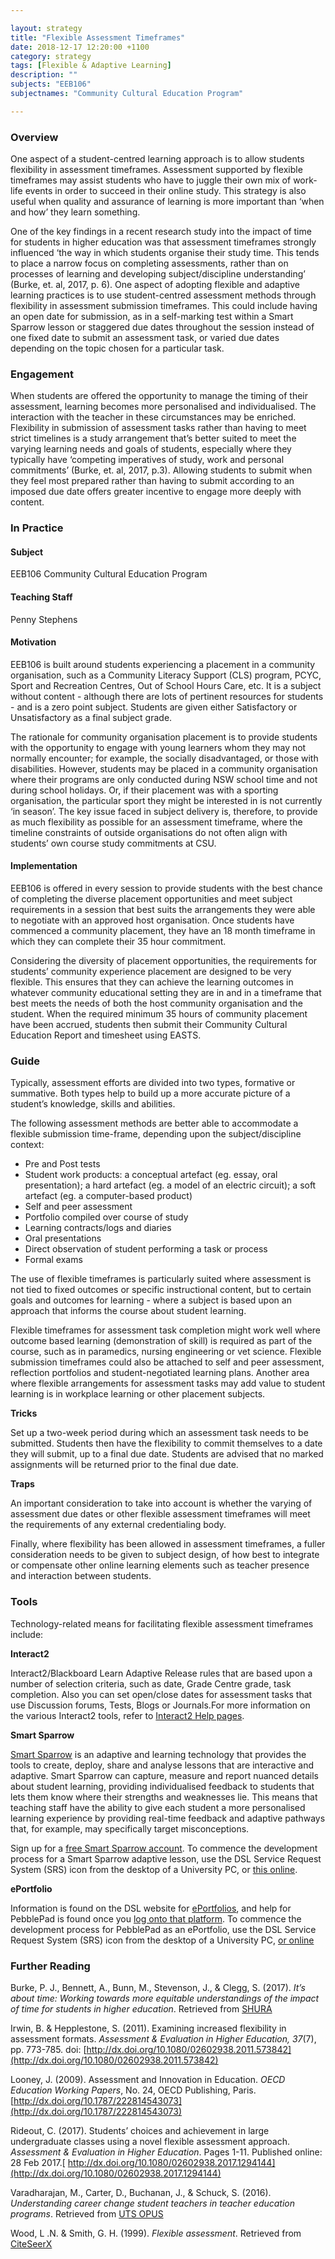 ```yaml
---

layout: strategy
title: "Flexible Assessment Timeframes"
date: 2018-12-17 12:20:00 +1100
category: strategy
tags: [Flexible & Adaptive Learning]
description: ""
subjects: "EEB106"
subjectnames: "Community Cultural Education Program"

---
```


### Overview
One aspect of a student-centred learning approach is to allow students flexibility in assessment timeframes. Assessment supported by flexible timeframes may assist students who have to juggle their own mix of work-life events in order to succeed in their online study. This strategy is also useful when quality and assurance of learning is more important than ‘when and how’ they learn something.

One of the key findings in a recent research study into the impact of time for students in higher education was that assessment timeframes strongly influenced ‘the way in which students organise their study time. This tends to place a narrow focus on completing assessments, rather than on processes of learning and developing subject/discipline understanding’ (Burke, et. al, 2017, p. 6). One aspect of adopting flexible and adaptive learning practices is to use student-centred assessment methods through flexibility in assessment submission timeframes. This could include having an open date for submission, as in a self-marking test within a Smart Sparrow lesson or staggered due dates throughout the session instead of one fixed date to submit an assessment task, or varied due dates depending on the topic chosen for a particular task.

### Engagement
When students are offered the opportunity to manage the timing of their assessment, learning becomes more personalised and individualised. The interaction with the teacher in these circumstances may be enriched. Flexibility in submission of assessment tasks rather than having to meet strict timelines is a study arrangement that’s better suited to meet the varying learning needs and goals of students, especially where they typically have ‘competing imperatives of study, work and personal  commitments’ (Burke, et. al, 2017, p.3). Allowing students to submit when they feel most prepared rather than having to submit according to an imposed due date offers greater incentive to engage more deeply with content.

### In Practice

<div class="u-release practice" >

<div class="practice-item">
<div class="practice-content" markdown="1">

#### Subject
EEB106 Community Cultural Education Program

#### Teaching Staff
Penny Stephens

#### Motivation
EEB106 is built around students experiencing a placement in a community organisation, such as a Community Literacy Support (CLS) program, PCYC, Sport and Recreation Centres, Out of School Hours Care, etc. It is a subject without content - although there are lots of pertinent resources for students - and is a zero point subject. Students are given either Satisfactory or Unsatisfactory as a final subject grade.

The rationale for community organisation placement is to provide students with the opportunity to engage with young learners whom they may not normally encounter; for example, the socially disadvantaged, or those with disabilities. However, students may be placed in a community organisation where their programs are only conducted during NSW school time and not during school holidays. Or, if their placement was with a sporting organisation, the particular sport they might be interested in is not currently ‘in season’. The key issue faced in subject delivery is, therefore, to provide as much flexibility as possible for an assessment timeframe, where the timeline constraints of outside organisations do not often align with students’ own course study commitments at CSU.

#### Implementation
EEB106 is offered in every session to provide students with the best chance  of completing the diverse placement opportunities and meet subject requirements in a session that best suits the arrangements they were able to negotiate with an approved host organisation. Once students have commenced a community placement, they have an 18 month timeframe in which they can complete their 35 hour commitment.

Considering the diversity of placement opportunities, the requirements for students’ community experience placement are designed to be very flexible. This ensures that they can achieve the learning outcomes in whatever community educational setting they are in and in a timeframe that best meets the needs of both the host community organisation and the student. When the required minimum 35 hours of community placement have been accrued, students then submit their Community Cultural Education Report and timesheet using EASTS.
</div>
</div>

</div>

### Guide

Typically, assessment efforts are divided into two types, formative or summative. Both types help to build up a more accurate picture of a student’s knowledge, skills and abilities.

The following assessment methods are better able to accommodate a flexible submission time-frame, depending upon the subject/discipline context:

* Pre and Post tests
* Student work products: a conceptual artefact (eg. essay, oral presentation); a hard artefact (eg. a model of an electric circuit); a soft artefact (eg. a computer-based product)
* Self and peer assessment
* Portfolio compiled over course of study
* Learning contracts/logs and diaries
* Oral presentations
* Direct observation of student performing a task or process
* Formal exams

The use of flexible timeframes is particularly suited where assessment is not tied to fixed outcomes or specific instructional content, but to certain goals and outcomes for learning - where a subject is based upon an approach that informs the course about student learning.

Flexible timeframes for assessment task completion might work well where outcome based learning (demonstration of skill) is required as part of the course, such as in paramedics, nursing engineering or vet science. Flexible submission timeframes could also be attached to self and peer assessment, reflection portfolios and student-negotiated learning plans. Another area where flexible arrangements for assessment tasks may add value to student learning is in workplace learning or other placement subjects.

**Tricks**

Set up a two-week period during which an assessment task needs to be submitted. Students then have the flexibility to commit themselves to a date they will submit, up to a final due date. Students are advised that no marked assignments will be returned prior to the final due date.

**Traps**

An important consideration to take into account is whether the varying of assessment due dates or other flexible assessment timeframes will meet the requirements of any external credentialing body.

Finally, where flexibility has been allowed in assessment timeframes, a fuller consideration needs to be given to subject design, of how best to integrate or compensate other online learning elements such as teacher presence and interaction between students.

### Tools

Technology-related means for facilitating flexible assessment timeframes include:

**Interact2**

Interact2/Blackboard Learn Adaptive Release rules that are based upon a number of selection criteria, such as date, Grade Centre grade, task completion. Also you can set open/close dates for assessment tasks that use Discussion forums, Tests, Blogs or Journals.For more information on the various Interact2 tools, refer to [Interact2 Help pages](http://www.csu.edu.au/division/learning-and-teaching/interact2_help/faculty-and-csu-staff).

**Smart Sparrow**

[Smart Sparrow](http://www.csu.edu.au/division/learning-and-teaching/interact2_help/faculty-and-csu-staff/smart-sparrow) is an adaptive and learning technology that provides the tools to create, deploy, share and analyse lessons that are interactive and adaptive. Smart Sparrow can capture, measure and report nuanced details about student learning, providing individualised feedback to students that lets them know where their strengths and weaknesses lie. This means that teaching staff have the ability to give each student a more personalised learning experience by providing real-time feedback and adaptive pathways that, for example, may specifically target misconceptions.

Sign up for a [free Smart Sparrow account](https://aelp.smartsparrow.com/login/signup). To commence the development process for a Smart Sparrow adaptive lesson, use the DSL Service Request System (SRS) icon from the desktop of a University PC, or [this online](https://online.csu.edu.au/de/dewsrsc.sqt?run=TopicRequest).

**ePortfolio**

Information is found on the DSL website for [ePortfolios](http://www.csu.edu.au/division/student-learning/home/csu-academics/learning-and-teaching-at-csu/portfolio), and help for PebblePad is found once you [log onto that platform](https://v3.pebblepad.com.au/spa/#/home?type=start).
To commence the development process for PebblePad as an ePortfolio, use the DSL Service Request System (SRS) icon from the desktop of a University PC, [or online](https://online.csu.edu.au/de/dewsrsc.sqt?run=TopicRequest)

### Further Reading

<div class="apa-ref" markdown="1">

Burke, P. J., Bennett, A., Bunn, M., Stevenson, J., & Clegg, S. (2017). *It’s about time: Working towards more equitable understandings of the impact of time for students in higher education*. Retrieved from  [SHURA](http://shura.shu.ac.uk/15364/)

Irwin, B. & Hepplestone, S. (2011). Examining increased flexibility in assessment formats. *Assessment & Evaluation in Higher Education, 37*(7), pp. 773-785. doi: [http://dx.doi.org/10.1080/02602938.2011.573842](http://dx.doi.org/10.1080/02602938.2011.573842)

Looney, J. (2009). Assessment and Innovation in Education. *OECD Education Working Papers*, No. 24, OECD Publishing, Paris. [http://dx.doi.org/10.1787/222814543073](http://dx.doi.org/10.1787/222814543073)

Rideout, C. (2017). Students’ choices and achievement in large undergraduate classes using a novel flexible assessment approach. *Assessment & Evaluation in Higher Education*. Pages 1-11. Published online: 28 Feb 2017.[ http://dx.doi.org/10.1080/02602938.2017.1294144](http://dx.doi.org/10.1080/02602938.2017.1294144)

Varadharajan, M., Carter, D., Buchanan, J., & Schuck, S. (2016). *Understanding career change student teachers in teacher education programs*. Retrieved from [UTS OPUS](https://opus.lib.uts.edu.au/bitstream/10453/49551/3/27FA07FF-C6EC-43B5-9460-05D84519278E%20am.pdf)

Wood, L .N. & Smith, G. H. (1999). *Flexible assessment*. Retrieved from [CiteSeerX](http://citeseerx.ist.psu.edu/viewdoc/download?doi=10.1.1.159.5087&rep=rep1&type=pdf)

</div>
